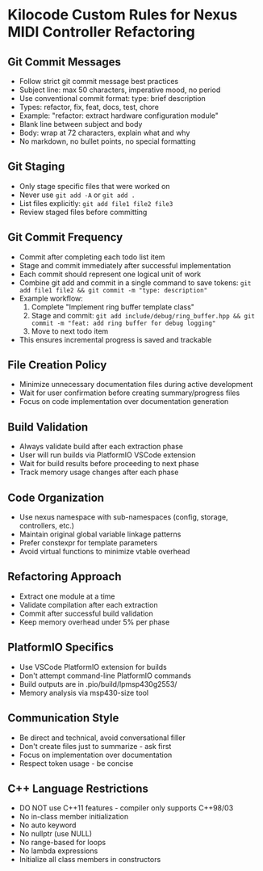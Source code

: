 # Kilocode Custom Rules for Nexus MIDI Controller Refactoring

## Git Commit Messages
- Follow strict git commit message best practices
- Subject line: max 50 characters, imperative mood, no period
- Use conventional commit format: type: brief description
- Types: refactor, fix, feat, docs, test, chore
- Example: "refactor: extract hardware configuration module"
- Blank line between subject and body
- Body: wrap at 72 characters, explain what and why
- No markdown, no bullet points, no special formatting

## Git Staging
- Only stage specific files that were worked on
- Never use `git add -A` or `git add .`
- List files explicitly: `git add file1 file2 file3`
- Review staged files before committing

## Git Commit Frequency
- Commit after completing each todo list item
- Stage and commit immediately after successful implementation
- Each commit should represent one logical unit of work
- Combine git add and commit in a single command to save tokens:
  `git add file1 file2 && git commit -m "type: description"`
- Example workflow:
  1. Complete "Implement ring buffer template class"
  2. Stage and commit: `git add include/debug/ring_buffer.hpp && git commit -m "feat: add ring buffer for debug logging"`
  3. Move to next todo item
- This ensures incremental progress is saved and trackable

## File Creation Policy
- Minimize unnecessary documentation files during active development
- Wait for user confirmation before creating summary/progress files
- Focus on code implementation over documentation generation

## Build Validation
- Always validate build after each extraction phase
- User will run builds via PlatformIO VSCode extension
- Wait for build results before proceeding to next phase
- Track memory usage changes after each phase

## Code Organization
- Use nexus namespace with sub-namespaces (config, storage, controllers, etc.)
- Maintain original global variable linkage patterns
- Prefer constexpr for template parameters
- Avoid virtual functions to minimize vtable overhead

## Refactoring Approach
- Extract one module at a time
- Validate compilation after each extraction
- Commit after successful build validation
- Keep memory overhead under 5% per phase

## PlatformIO Specifics
- Use VSCode PlatformIO extension for builds
- Don't attempt command-line PlatformIO commands
- Build outputs are in .pio/build/lpmsp430g2553/
- Memory analysis via msp430-size tool

## Communication Style
- Be direct and technical, avoid conversational filler
- Don't create files just to summarize - ask first
- Focus on implementation over documentation
- Respect token usage - be concise

## C++ Language Restrictions
- DO NOT use C++11 features - compiler only supports C++98/03
- No in-class member initialization
- No auto keyword
- No nullptr (use NULL)
- No range-based for loops
- No lambda expressions
- Initialize all class members in constructors